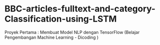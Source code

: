 # BBC-articles-fulltext-and-category-Classification-using-LSTM
Proyek Pertama : Membuat Model NLP dengan TensorFlow (Belajar Pengembangan Machine Learning - Dicoding )
